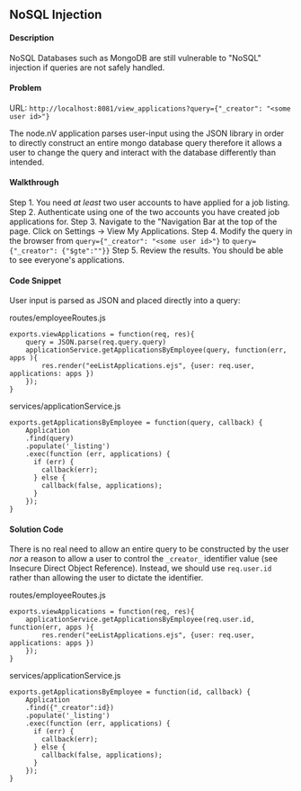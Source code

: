## NoSQL Injection

#### Description

NoSQL Databases such as MongoDB are still vulnerable to "NoSQL" injection if queries are not safely handled. 

#### Problem

URL: `http://localhost:8081/view_applications?query={"_creator": "<some user id>"}`

The node.nV application parses user-input using the JSON library in order to directly construct an entire mongo database query therefore it allows a user to change the query and interact with the database differently than intended.

#### Walkthrough

Step 1. You need *at least* two user accounts to have applied for a job listing.
Step 2. Authenticate using one of the two accounts you have created job applications for.
Step 3. Navigate to the "Navigation Bar at the top of the page. Click on Settings -> View My Applications.
Step 4. Modify the query in the browser from `query={"_creator": "<some user id>"}` to `query={"_creator": {"$gte":""}}`
Step 5. Review the results. You should be able to see everyone's applications.


#### Code Snippet

User input is parsed as JSON and placed directly into a query:

routes/employeeRoutes.js

```
exports.viewApplications = function(req, res){
	query = JSON.parse(req.query.query)
	applicationService.getApplicationsByEmployee(query, function(err, apps ){
		res.render("eeListApplications.ejs", {user: req.user, applications: apps })
	});
}

```

services/applicationService.js

```
exports.getApplicationsByEmployee = function(query, callback) {
	Application
	.find(query)
	.populate('_listing')
	.exec(function (err, applications) {
	  if (err) {
	  	callback(err);
	  } else {
	  	callback(false, applications);
	  }
	});
}
```


#### Solution Code

There is no real need to allow an entire query to be constructed by the user *nor* a reason to allow a user to control the `_creator_` identifier value (see Insecure Direct Object Reference). Instead, we should use `req.user.id` rather than allowing the user to dictate the identifier.


routes/employeeRoutes.js
```
exports.viewApplications = function(req, res){
	applicationService.getApplicationsByEmployee(req.user.id, function(err, apps ){
		res.render("eeListApplications.ejs", {user: req.user, applications: apps })
	});
}
```

services/applicationService.js

```
exports.getApplicationsByEmployee = function(id, callback) {
	Application
	.find({"_creator":id})
	.populate('_listing')
	.exec(function (err, applications) {
	  if (err) {
	  	callback(err);
	  } else {
	  	callback(false, applications);
	  }
	});
}
```
